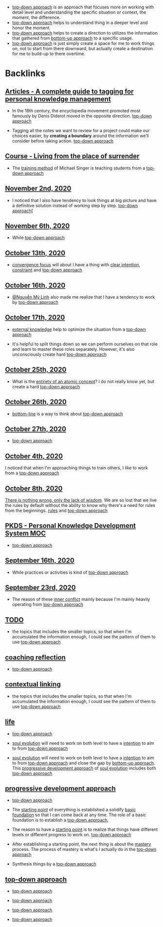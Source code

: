 - [top-down approach](<top-down approach.md>) is an approach that focuses more on working with detail level and understanding the specific situation or context, the moment, the difference.
- [top-down approach](<top-down approach.md>) helps to understand thing in a deeper level and honor the moment.
- [top-down approach](<top-down approach.md>) helps to create a direction to utilizes the information that gathered from [bottom-up approach](<bottom-up approach.md>) to a specific usage.
- [top-down approach](<top-down approach.md>) is just simply create a space for me to work things on, not to start from there downward, but actually create a destination for me to build-up to there overtime.

# Backlinks
## [Articles - A complete guide to tagging for personal knowledge management](<Articles - A complete guide to tagging for personal knowledge management.md>)
- In the 18th century, the encyclopedia movement promoted most famously by Denis Diderot moved in the opposite direction. [top-down approach](<top-down approach.md>)

- Tagging all the notes we want to review for a project could make our choices easier, by **creating a boundary** around the information we’ll consider before taking action. [top-down approach](<top-down approach.md>)

## [Course - Living from the place of surrender](<Course - Living from the place of surrender.md>)
- The [training method](<training method.md>) of Michael Singer is teaching students from a [top-down approach](<top-down approach.md>)

## [November 2nd, 2020](<November 2nd, 2020.md>)
- I noticed that I also have tendency to look things at big picture and have a definitive solution instead of working step by step. [top-down approach](<top-down approach.md>)[

## [November 6th, 2020](<November 6th, 2020.md>)
- While [top-down approach](<top-down approach.md>)

## [October 13th, 2020](<October 13th, 2020.md>)
- [convergence focus](<convergence focus.md>) will about I have a thing with [clear intention](<clear intention.md>), [constraint](<constraint.md>) and [top-down approach](<top-down approach.md>)

## [October 16th, 2020](<October 16th, 2020.md>)
- [@Nguyễn Mỹ Linh](<@Nguyễn Mỹ Linh.md>) also made me realize that I have a tendency to work by [top-down approach](<top-down approach.md>)

## [October 17th, 2020](<October 17th, 2020.md>)
- [external knowledge](<external knowledge.md>) help to optimize the situation from a [top-down approach](<top-down approach.md>)

- It's helpful to split things down so we can perform ourselves on that role and learn to master these roles separately. However, it's also unconsciously create hard [top-down approach](<top-down approach.md>)

## [October 25th, 2020](<October 25th, 2020.md>)
- What is the [entirety of an atomic concept](<entirety of an atomic concept.md>)? I do not really know yet, but create a hard [top-down approach](<top-down approach.md>)

## [October 26th, 2020](<October 26th, 2020.md>)
- [bottom-line](<bottom-line.md>) is a way to think about [top-down approach](<top-down approach.md>)

## [October 27th, 2020](<October 27th, 2020.md>)
- [top-down approach](<top-down approach.md>)

## [October 4th, 2020](<October 4th, 2020.md>)
I noticed that when I'm approaching things to train others, I like to work from a [top-down approach](<top-down approach.md>)

## [October 8th, 2020](<October 8th, 2020.md>)
[There is nothing wrong, only the lack of wisdom](<There is nothing wrong, only the lack of wisdom.md>). We are so lost that we live the rules by default without the ability to know why there's a need for rules from the beginnings. [rules](<rules.md>) and [top-down approach](<top-down approach.md>)

## [PKDS - Personal Knowledge Development System MOC](<PKDS - Personal Knowledge Development System MOC.md>)
- [top-down approach](<top-down approach.md>)

## [September 16th, 2020](<September 16th, 2020.md>)
- While practices or activities is kind of [top-down approach](<top-down approach.md>)

## [September 23rd, 2020](<September 23rd, 2020.md>)
- The reason of these [inner conflict](<inner conflict.md>) mainly because I'm mainly heavily operating from [top-down approach](<top-down approach.md>)

## [TODO](<TODO.md>)
- the topics that includes the smaller topics, so that when I'm accumulated the information enough, I could see the pattern of them to use [top-down approach](<top-down approach.md>)

## [coaching reflection](<coaching reflection.md>)
- [top-down approach](<top-down approach.md>)

## [contextual linking](<contextual linking.md>)
- the topics that includes the smaller topics, so that when I'm accumulated the information enough, I could see the pattern of them to use [top-down approach](<top-down approach.md>)

## [life](<life.md>)
- [top-down approach](<top-down approach.md>)

- [soul evolution](<soul evolution.md>) will need to work on both level to have a [intention](<intention.md>) to aim to from [top-down approach](<top-down approach.md>)

- [soul evolution](<soul evolution.md>) will need to work on both level to have a [intention](<intention.md>) to aim to from [top-down approach](<top-down approach.md>) and close the gap by [bottom-up approach](<bottom-up approach.md>). This [progressive development approach](<progressive development approach.md>) of [soul evolution](<soul evolution.md>) includes both [top-down approach](<top-down approach.md>)

## [progressive development approach](<progressive development approach.md>)
-  [top-down approach](<top-down approach.md>)

- The [starting point](<starting point.md>) of everything is established a solidify [basic foundation](<basic foundation.md>) so that I can come back at any time. The role of a basic foundation is to establish a [top-down approach](<top-down approach.md>),

- The reason to have a [starting point](<starting point.md>) is to realize that things have different levels or different progress to work on. [top-down approach](<top-down approach.md>)

- After establishing a starting point, the next thing is about the [mastery](<mastery.md>) process. The process of mastery is what's I actually do in the [top-down approach](<top-down approach.md>)

- Synthesis things by a [top-down approach](<top-down approach.md>)

## [top-down approach](<top-down approach.md>)
- [top-down approach](<top-down approach.md>)

- [top-down approach](<top-down approach.md>)

- [top-down approach](<top-down approach.md>)

- [top-down approach](<top-down approach.md>)

